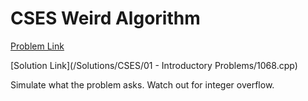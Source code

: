 # CSES Weird Algorithm

[Problem Link](https://cses.fi/problemset/task/1068)

[Solution Link](/Solutions/CSES/01 - Introductory Problems/1068.cpp)

Simulate what the problem asks. Watch out for integer overflow.
